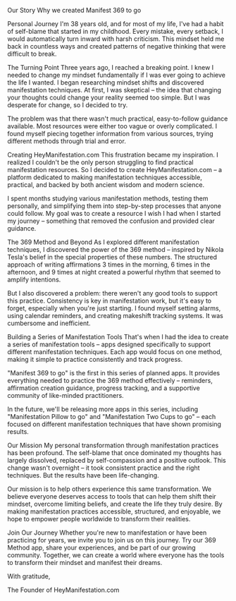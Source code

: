 Our Story
Why we created Manifest 369 to go

Personal Journey
I'm 38 years old, and for most of my life, I've had a habit of self-blame that started in my childhood. Every mistake, every setback, I would automatically turn inward with harsh criticism. This mindset held me back in countless ways and created patterns of negative thinking that were difficult to break.

The Turning Point
Three years ago, I reached a breaking point. I knew I needed to change my mindset fundamentally if I was ever going to achieve the life I wanted. I began researching mindset shifts and discovered manifestation techniques. At first, I was skeptical – the idea that changing your thoughts could change your reality seemed too simple. But I was desperate for change, so I decided to try.

The problem was that there wasn't much practical, easy-to-follow guidance available. Most resources were either too vague or overly complicated. I found myself piecing together information from various sources, trying different methods through trial and error.

Creating HeyManifestation.com
This frustration became my inspiration. I realized I couldn't be the only person struggling to find practical manifestation resources. So I decided to create HeyManifestation.com – a platform dedicated to making manifestation techniques accessible, practical, and backed by both ancient wisdom and modern science.

I spent months studying various manifestation methods, testing them personally, and simplifying them into step-by-step processes that anyone could follow. My goal was to create a resource I wish I had when I started my journey – something that removed the confusion and provided clear guidance.

The 369 Method and Beyond
As I explored different manifestation techniques, I discovered the power of the 369 method – inspired by Nikola Tesla's belief in the special properties of these numbers. The structured approach of writing affirmations 3 times in the morning, 6 times in the afternoon, and 9 times at night created a powerful rhythm that seemed to amplify intentions.

But I also discovered a problem: there weren't any good tools to support this practice. Consistency is key in manifestation work, but it's easy to forget, especially when you're just starting. I found myself setting alarms, using calendar reminders, and creating makeshift tracking systems. It was cumbersome and inefficient.

Building a Series of Manifestation Tools
That's when I had the idea to create a series of manifestation tools – apps designed specifically to support different manifestation techniques. Each app would focus on one method, making it simple to practice consistently and track progress.

"Manifest 369 to go" is the first in this series of planned apps. It provides everything needed to practice the 369 method effectively – reminders, affirmation creation guidance, progress tracking, and a supportive community of like-minded practitioners.

In the future, we'll be releasing more apps in this series, including "Manifestation Pillow to go" and "Manifestation Two Cups to go" – each focused on different manifestation techniques that have shown promising results.

Our Mission
My personal transformation through manifestation practices has been profound. The self-blame that once dominated my thoughts has largely dissolved, replaced by self-compassion and a positive outlook. This change wasn't overnight – it took consistent practice and the right techniques. But the results have been life-changing.

Our mission is to help others experience this same transformation. We believe everyone deserves access to tools that can help them shift their mindset, overcome limiting beliefs, and create the life they truly desire. By making manifestation practices accessible, structured, and enjoyable, we hope to empower people worldwide to transform their realities.

Join Our Journey
Whether you're new to manifestation or have been practicing for years, we invite you to join us on this journey. Try our 369 Method app, share your experiences, and be part of our growing community. Together, we can create a world where everyone has the tools to transform their mindset and manifest their dreams.

With gratitude,

The Founder of HeyManifestation.com
